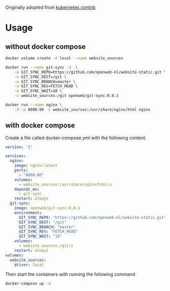 Originally adopted from [kubernetes contrib]

# Usage
## without docker compose
```bash
docker volume create -d local --name website_sources

docker run --name git-sync -d  \
    -e GIT_SYNC_REPO=https://github.com/openweb-nl/website-static.git \
    -e GIT_SYNC_DEST=/git \
    -e GIT_SYNC_BRANCH=master \
    -e GIT_SYNC_REV=FETCH_HEAD \
    -e GIT_SYNC_WAIT=10 \
    -v website_sources:/git openweb/git-sync:0.0.1

docker run --name nginx \
    -d -p 8080:80 -v website_sources:/usr/share/nginx/html nginx
```
## with docker compose

Create a file called docker-compose.yml with the following content.
```yml
version: '2'

services:
  nginx:
    image: nginx:latest
    ports:
      - "8080:80"
    volumes:
      - website_sources:/usr/share/nginx/html:z
    depends_on:
      - git-sync
    restart: always
  git-sync:
    image: openweb/git-sync:0.0.1
    environment:
      GIT_SYNC_REPO: "https://github.com/openweb-nl/website-static.git"
      GIT_SYNC_DEST: "/git"
      GIT_SYNC_BRANCH: "master"
      GIT_SYNC_REV: "FETCH_HEAD"
      GIT_SYNC_WAIT: "10"
    volumes:
      - website_sources:/git:z
    restart: always
volumes:
  website_sources:
    driver: local
```
Then start the containers with running the following command
```bash
docker-compose up -d
```

[kubernetes contrib]: <https://github.com/joemccann/dillinger>
